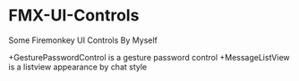 # FMX-UI-Controls
Some Firemonkey UI Controls By Myself

+GesturePasswordControl is a gesture password control
+MessageListView is a listview appearance by chat style 
